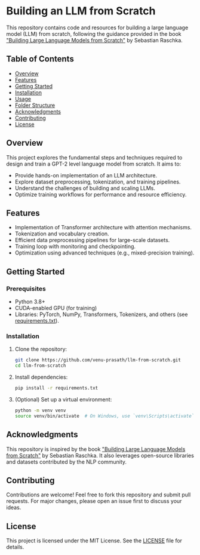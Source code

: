 # Building an LLM from Scratch

This repository contains code and resources for building a large language model (LLM) from scratch, following the guidance provided in the book ["Building Large Language Models from Scratch"](https://github.com/rasbt/LLMs-from-scratch) by Sebastian Raschka.

## Table of Contents

- [Overview](#overview)
- [Features](#features)
- [Getting Started](#getting-started)
- [Installation](#installation)
- [Usage](#usage)
- [Folder Structure](#folder-structure)
- [Acknowledgments](#acknowledgments)
- [Contributing](#contributing)
- [License](#license)

## Overview

This project explores the fundamental steps and techniques required to design and train a GPT-2 level language model from scratch. It aims to:

- Provide hands-on implementation of an LLM architecture.
- Explore dataset preprocessing, tokenization, and training pipelines.
- Understand the challenges of building and scaling LLMs.
- Optimize training workflows for performance and resource efficiency.

## Features

- Implementation of Transformer architecture with attention mechanisms.
- Tokenization and vocabulary creation.
- Efficient data preprocessing pipelines for large-scale datasets.
- Training loop with monitoring and checkpointing.
- Optimization using advanced techniques (e.g., mixed-precision training).

## Getting Started

### Prerequisites

- Python 3.8+
- CUDA-enabled GPU (for training)
- Libraries: PyTorch, NumPy, Transformers, Tokenizers, and others (see [requirements.txt](requirements.txt)).

### Installation

1. Clone the repository:

   ```bash
   git clone https://github.com/venu-prasath/llm-from-scratch.git
   cd llm-from-scratch
   ```

2. Install dependencies:

   ```bash
   pip install -r requirements.txt
   ```

3. (Optional) Set up a virtual environment:

   ```bash
   python -m venv venv
   source venv/bin/activate  # On Windows, use `venv\Scripts\activate`
   ```

## Acknowledgments

This repository is inspired by the book ["Building Large Language Models from Scratch"](https://github.com/rasbt/LLMs-from-scratch) by Sebastian Raschka. It also leverages open-source libraries and datasets contributed by the NLP community.

## Contributing

Contributions are welcome! Feel free to fork this repository and submit pull requests. For major changes, please open an issue first to discuss your ideas.

## License

This project is licensed under the MIT License. See the [LICENSE](LICENSE) file for details.

